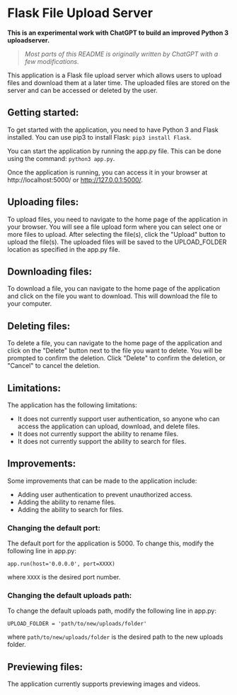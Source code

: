 # Flask File Upload Server

**This is an experimental work with ChatGPT to build an improved Python 3 uploadserver.**

> *Most parts of this README is originally written by ChatGPT with a few modifications.*

This application is a Flask file upload server which allows users to upload files and download them at a later time. The uploaded files are stored on the server and can be accessed or deleted by the user.

## Getting started:

To get started with the application, you need to have Python 3 and Flask installed. You can use pip3 to install Flask: `pip3 install Flask`.

You can start the application by running the app.py file. This can be done using the command: `python3 app.py`.

Once the application is running, you can access it in your browser at http://localhost:5000/ or http://127.0.0.1:5000/.

## Uploading files:

To upload files, you need to navigate to the home page of the application in your browser. You will see a file upload form where you can select one or more files to upload. After selecting the file(s), click the "Upload" button to upload the file(s). The uploaded files will be saved to the UPLOAD_FOLDER location as specified in the app.py file.

## Downloading files:

To download a file, you can navigate to the home page of the application and click on the file you want to download. This will download the file to your computer.

## Deleting files:

To delete a file, you can navigate to the home page of the application and click on the "Delete" button next to the file you want to delete. You will be prompted to confirm the deletion. Click "Delete" to confirm the deletion, or "Cancel" to cancel the deletion.

## Limitations:

The application has the following limitations:

- It does not currently support user authentication, so anyone who can access the application can upload, download, and delete files.
- It does not currently support the ability to rename files.
- It does not currently support the ability to search for files.

## Improvements:

Some improvements that can be made to the application include:

- Adding user authentication to prevent unauthorized access.
- Adding the ability to rename files.
- Adding the ability to search for files.

### Changing the default port:

The default port for the application is 5000. To change this, modify the following line in app.py:

`app.run(host='0.0.0.0', port=XXXX)`

where `XXXX` is the desired port number.

### Changing the default uploads path:

To change the default uploads path, modify the following line in app.py:

`UPLOAD_FOLDER = 'path/to/new/uploads/folder'`


where `path/to/new/uploads/folder` is the desired path to the new uploads folder.

## Previewing files:

The application currently supports previewing images and videos.




